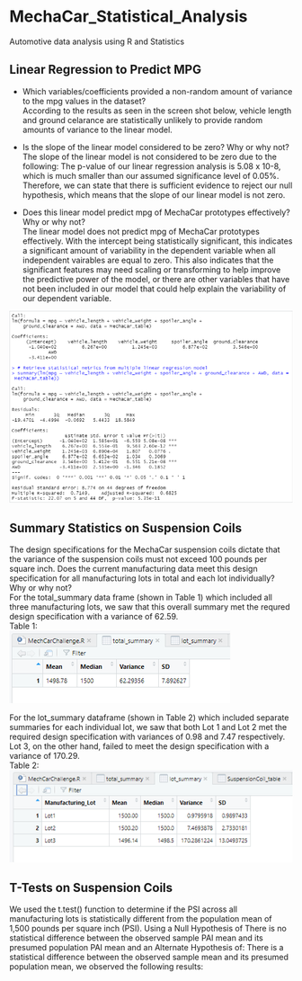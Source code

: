 # MechaCar_Statistical_Analysis
Automotive data analysis using R and Statistics

## Linear Regression to Predict MPG
- Which variables/coefficients provided a non-random amount of variance to the mpg values in the dataset?<br>
According to the results as seen in the screen shot below, vehicle length and ground celarance are statistically unlikely to provide random amounts of variance to the linear model.

- Is the slope of the linear model considered to be zero? Why or why not?<br>
The slope of the linear model is not considered to be zero due to the following: The p-value of our linear regression analysis is 5.08 x 10-8, which is much smaller than our assumed significance level of 0.05%. Therefore, we can state that there is sufficient evidence to reject our null hypothesis, which means that the slope of our linear model is not zero.

- Does this linear model predict mpg of MechaCar prototypes effectively? Why or why not?<br>
The linear model does not predict mpg of MechaCar prototypes effectively. With the intercept being statistically significant, this indicates a significant amount of variability in the dependent variable when all independent vairables are equal to zero. This also indicates that the significant features may need scaling or transforming to help improve the predictive power of the model, or there are other variables that have not been included in our model that could help explain the variability of our dependent variable.

![Liner regression screenshot](https://github.com/jmueller187/MechaCar_Statistical_Analysis/blob/main/Resources/LinearRegressionOutput.png)

## Summary Statistics on Suspension Coils
The design specifications for the MechaCar suspension coils dictate that the variance of the suspension coils must not exceed 100 pounds per square inch. Does the current manufacturing data meet this design specification for all manufacturing lots in total and each lot individually? Why or why not?<br>
For the total_summary data frame (shown in Table 1) which included all three manufacturing lots, we saw that this overall summary met the requred design specification with a  variance of 62.59.<br>
Table 1:<br>
![total_summary data frame](https://github.com/jmueller187/MechaCar_Statistical_Analysis/blob/main/Resources/TotalSummaryDataFrame.png)

For the lot_summary dataframe (shown in Table 2) which included separate summaries for each individual lot, we saw that both Lot 1 and Lot 2 met the required design specification with variances of 0.98 and 7.47 respectively. Lot 3, on the other hand, failed to meet the design specification with a variance of 170.29.<br>
Table 2:<br>
![lot_summary data frame](https://github.com/jmueller187/MechaCar_Statistical_Analysis/blob/main/Resources/LotSummaryDataFrame.png)

## T-Tests on Suspension Coils
We used the t.test() function to determine if the PSI across all manufacturing lots is statistically different from the population mean of 1,500 pounds per square inch (PSI). Using a Null Hypothesis of There is no statistical difference between the observed sample PAI mean and its presumed population PAI mean and an Alternate Hypothesis of: There is a statistical difference between the observed sample mean and its presumed population mean, we observed the following results:
